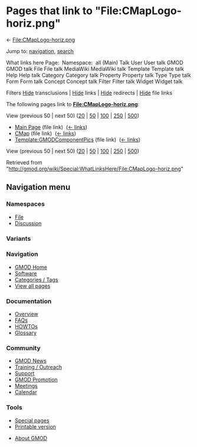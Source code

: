 <div id="mw-page-base" class="noprint">

</div>

<div id="mw-head-base" class="noprint">

</div>

<div id="content" class="mw-body" role="main">

<span id="top"></span>

<div id="mw-js-message" style="display:none;">

</div>



# <span dir="auto">Pages that link to "File:CMapLogo-horiz.png"</span>

<div id="bodyContent">

<div id="contentSub">

←
[File:CMapLogo-horiz.png](/wiki/File:CMapLogo-horiz.png "File:CMapLogo-horiz.png")

</div>

<div id="jump-to-nav" class="mw-jump">

Jump to: [navigation](#mw-navigation), [search](#p-search)

</div>

<div id="mw-content-text">

What links here Page:  Namespace:  all (Main) Talk User User talk GMOD
GMOD talk File File talk MediaWiki MediaWiki talk Template Template talk
Help Help talk Category Category talk Property Property talk Type Type
talk Form Form talk Concept Concept talk Filter Filter talk Widget
Widget talk

Filters
[Hide](/mediawiki/index.php?title=Special:WhatLinksHere/File:CMapLogo-horiz.png&hidetrans=1 "Special:WhatLinksHere/File:CMapLogo-horiz.png")
transclusions \|
[Hide](/mediawiki/index.php?title=Special:WhatLinksHere/File:CMapLogo-horiz.png&hidelinks=1 "Special:WhatLinksHere/File:CMapLogo-horiz.png")
links \|
[Hide](/mediawiki/index.php?title=Special:WhatLinksHere/File:CMapLogo-horiz.png&hideredirs=1 "Special:WhatLinksHere/File:CMapLogo-horiz.png")
redirects \|
[Hide](/mediawiki/index.php?title=Special:WhatLinksHere/File:CMapLogo-horiz.png&hideimages=1 "Special:WhatLinksHere/File:CMapLogo-horiz.png")
file links

The following pages link to
**[File:CMapLogo-horiz.png](/wiki/File:CMapLogo-horiz.png "File:CMapLogo-horiz.png")**:

View (previous 50 \| next 50)
([20](/mediawiki/index.php?title=Special:WhatLinksHere/File:CMapLogo-horiz.png&limit=20 "Special:WhatLinksHere/File:CMapLogo-horiz.png")
\|
[50](/mediawiki/index.php?title=Special:WhatLinksHere/File:CMapLogo-horiz.png&limit=50 "Special:WhatLinksHere/File:CMapLogo-horiz.png")
\|
[100](/mediawiki/index.php?title=Special:WhatLinksHere/File:CMapLogo-horiz.png&limit=100 "Special:WhatLinksHere/File:CMapLogo-horiz.png")
\|
[250](/mediawiki/index.php?title=Special:WhatLinksHere/File:CMapLogo-horiz.png&limit=250 "Special:WhatLinksHere/File:CMapLogo-horiz.png")
\|
[500](/mediawiki/index.php?title=Special:WhatLinksHere/File:CMapLogo-horiz.png&limit=500 "Special:WhatLinksHere/File:CMapLogo-horiz.png"))

- [Main Page](/wiki/Main_Page "Main Page") (file link) ‎
  <span class="mw-whatlinkshere-tools">([←
  links](/mediawiki/index.php?title=Special:WhatLinksHere&target=Main+Page "Special:WhatLinksHere"))</span>
- [CMap](/wiki/CMap "CMap") (file link) ‎
  <span class="mw-whatlinkshere-tools">([←
  links](/mediawiki/index.php?title=Special:WhatLinksHere&target=CMap "Special:WhatLinksHere"))</span>
- [Template:GMODComponentPics](/wiki/Template:GMODComponentPics "Template:GMODComponentPics")
  (file link) ‎ <span class="mw-whatlinkshere-tools">([←
  links](/mediawiki/index.php?title=Special:WhatLinksHere&target=Template%3AGMODComponentPics "Special:WhatLinksHere"))</span>

View (previous 50 \| next 50)
([20](/mediawiki/index.php?title=Special:WhatLinksHere/File:CMapLogo-horiz.png&limit=20 "Special:WhatLinksHere/File:CMapLogo-horiz.png")
\|
[50](/mediawiki/index.php?title=Special:WhatLinksHere/File:CMapLogo-horiz.png&limit=50 "Special:WhatLinksHere/File:CMapLogo-horiz.png")
\|
[100](/mediawiki/index.php?title=Special:WhatLinksHere/File:CMapLogo-horiz.png&limit=100 "Special:WhatLinksHere/File:CMapLogo-horiz.png")
\|
[250](/mediawiki/index.php?title=Special:WhatLinksHere/File:CMapLogo-horiz.png&limit=250 "Special:WhatLinksHere/File:CMapLogo-horiz.png")
\|
[500](/mediawiki/index.php?title=Special:WhatLinksHere/File:CMapLogo-horiz.png&limit=500 "Special:WhatLinksHere/File:CMapLogo-horiz.png"))

</div>

<div class="printfooter">

Retrieved from
"<http://gmod.org/wiki/Special:WhatLinksHere/File:CMapLogo-horiz.png>"

</div>

<div id="catlinks" class="catlinks catlinks-allhidden">

</div>

<div class="visualClear">

</div>

</div>

</div>

<div id="mw-navigation">

## Navigation menu

<div id="mw-head">



<div id="left-navigation">

<div id="p-namespaces" class="vectorTabs" role="navigation"
aria-labelledby="p-namespaces-label">

### Namespaces

- <span id="ca-nstab-image"><a href="/wiki/File:CMapLogo-horiz.png" accesskey="c"
  title="View the file page [c]">File</a></span>
- <span id="ca-talk"><a
  href="/mediawiki/index.php?title=File_talk:CMapLogo-horiz.png&amp;action=edit&amp;redlink=1"
  accesskey="t"
  title="Discussion about the content page [t]">Discussion</a></span>

</div>

<div id="p-variants" class="vectorMenu emptyPortlet" role="navigation"
aria-labelledby="p-variants-label">

### 

### Variants[](#)

<div class="menu">

</div>

</div>

</div>





</div>

</div>

</div>

<div id="mw-panel">

<div id="p-logo" role="banner">

<a href="/wiki/Main_Page"
style="background-image: url(http://gmod.org/images/GMOD-cogs.png);"
title="Visit the main page"></a>

</div>

<div id="p-Navigation" class="portal" role="navigation"
aria-labelledby="p-Navigation-label">

### Navigation

<div class="body">

- <span id="n-GMOD-Home">[GMOD Home](/wiki/Main_Page)</span>
- <span id="n-Software">[Software](/wiki/GMOD_Components)</span>
- <span id="n-Categories-.2F-Tags">[Categories /
  Tags](/wiki/Categories)</span>
- <span id="n-View-all-pages">[View all
  pages](/wiki/Special:AllPages)</span>

</div>

</div>

<div id="p-Documentation" class="portal" role="navigation"
aria-labelledby="p-Documentation-label">

### Documentation

<div class="body">

- <span id="n-Overview">[Overview](/wiki/Overview)</span>
- <span id="n-FAQs">[FAQs](/wiki/Category:FAQ)</span>
- <span id="n-HOWTOs">[HOWTOs](/wiki/Category:HOWTO)</span>
- <span id="n-Glossary">[Glossary](/wiki/Glossary)</span>

</div>

</div>

<div id="p-Community" class="portal" role="navigation"
aria-labelledby="p-Community-label">

### Community

<div class="body">

- <span id="n-GMOD-News">[GMOD News](/wiki/GMOD_News)</span>
- <span id="n-Training-.2F-Outreach">[Training /
  Outreach](/wiki/Training_and_Outreach)</span>
- <span id="n-Support">[Support](/wiki/Support)</span>
- <span id="n-GMOD-Promotion">[GMOD
  Promotion](/wiki/GMOD_Promotion)</span>
- <span id="n-Meetings">[Meetings](/wiki/Meetings)</span>
- <span id="n-Calendar">[Calendar](/wiki/Calendar)</span>

</div>

</div>

<div id="p-tb" class="portal" role="navigation"
aria-labelledby="p-tb-label">

### Tools

<div class="body">

- <span id="t-specialpages"><a href="/wiki/Special:SpecialPages" accesskey="q"
  title="A list of all special pages [q]">Special pages</a></span>
- <span id="t-print"><a
  href="/mediawiki/index.php?title=Special:WhatLinksHere/File:CMapLogo-horiz.png&amp;printable=yes"
  rel="alternate" accesskey="p"
  title="Printable version of this page [p]">Printable version</a></span>

</div>

</div>

</div>

</div>

<div id="footer" role="contentinfo">

- <span id="footer-places-about">[About
  GMOD](/wiki/GMOD:About "GMOD:About")</span>

<!-- -->






</div>
